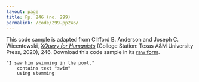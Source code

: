 ```yaml
---
layout: page
title: Pp. 246 (no. 299)
permalink: /code/299-pp246/
---
```


This code sample is adapted from Clifford B. Anderson and Joseph C. Wicentowski, 
[_XQuery for Humanists_](/) (College Station: Texas A&M University Press, 2020), 246. 
Download this code sample in its [raw form](/code/299-pp246/299-pp246.xq).

```xquery
"I saw him swimming in the pool." 
    contains text "swim" 
    using stemming
```  
